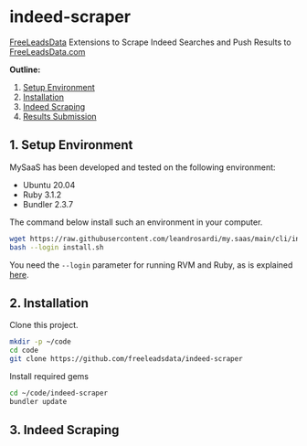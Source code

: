# indeed-scraper

[FreeLeadsData](https://freeleadsdata.com) Extensions to Scrape Indeed Searches and Push Results to [FreeLeadsData.com](https://freeleadsdata.com)

**Outline:**

1. [Setup Environment](#1-setup-environment)
2. [Installation](#2-installation)
3. [Indeed Scraping](#3-indeed-scraping)
4. [Results Submission](#4-results-submission)

## 1. Setup Environment

MySaaS has been developed and tested on the following environment:
- Ubuntu 20.04
- Ruby 3.1.2
- Bundler 2.3.7

The command below install such an environment in your computer.

```bash
wget https://raw.githubusercontent.com/leandrosardi/my.saas/main/cli/install.sh
bash --login install.sh
```

You need the `--login` parameter for running RVM and Ruby, as is explained [here](https://stackoverflow.com/questions/9336596/rvm-installation-not-working-rvm-is-not-a-function).


## 2. Installation

Clone this project.

```bash
mkdir -p ~/code
cd code
git clone https://github.com/freeleadsdata/indeed-scraper
```

Install required gems

```bash
cd ~/code/indeed-scraper
bundler update
```

## 3. Indeed Scraping



